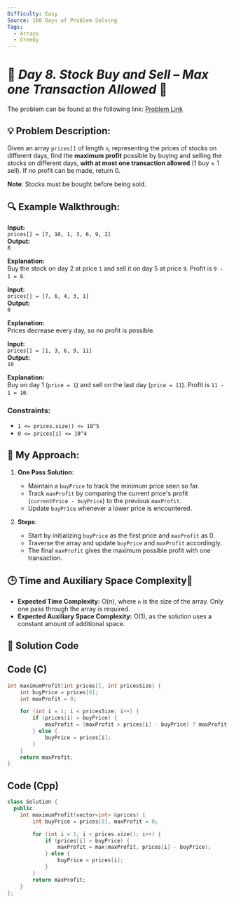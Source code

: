 ```yaml
---
Difficulty: Easy
Source: 160 Days of Problem Solving
Tags:
  - Arrays
  - Greedy
---
```


# 🚀 _Day 8. Stock Buy and Sell – Max one Transaction Allowed_ 🧠

The problem can be found at the following link: [Problem Link](https://www.geeksforgeeks.org/batch/gfg-160-problems/track/arrays-gfg-160/problem/buy-stock-2)  

## 💡 **Problem Description:**

Given an array `prices[]` of length `n`, representing the prices of stocks on different days, find the **maximum profit** possible by buying and selling the stocks on different days, **with at most one transaction allowed** (1 buy + 1 sell). If no profit can be made, return 0.

**Note**: Stocks must be bought before being sold.

## 🔍 **Example Walkthrough:**

**Input:**  
`prices[] = [7, 10, 1, 3, 6, 9, 2]`  
**Output:**  
`8`  

**Explanation:**  
Buy the stock on day 2 at price `1` and sell it on day 5 at price `9`. Profit is `9 - 1 = 8`.  

**Input:**  
`prices[] = [7, 6, 4, 3, 1]`  
**Output:**  
`0`  

**Explanation:**  
Prices decrease every day, so no profit is possible.  

**Input:**  
`prices[] = [1, 3, 6, 9, 11]`  
**Output:**  
`10`  

**Explanation:**  
Buy on day 1 (`price = 1`) and sell on the last day (`price = 11`). Profit is `11 - 1 = 10`.  

### Constraints:
- `1 <= prices.size() <= 10^5`  
- `0 <= prices[i] <= 10^4`  


## 🎯 **My Approach:**

1. **One Pass Solution**:
   - Maintain a `buyPrice` to track the minimum price seen so far.  
   - Track `maxProfit` by comparing the current price's profit (`currentPrice - buyPrice`) to the previous `maxProfit`.  
   - Update `buyPrice` whenever a lower price is encountered.  

2. **Steps**:  
   - Start by initializing `buyPrice` as the first price and `maxProfit` as 0.  
   - Traverse the array and update `buyPrice` and `maxProfit` accordingly.  
   - The final `maxProfit` gives the maximum possible profit with one transaction.  


## 🕒 **Time and Auxiliary Space Complexity**📝

- **Expected Time Complexity:** O(n), where `n` is the size of the array. Only one pass through the array is required.  
- **Expected Auxiliary Space Complexity:** O(1), as the solution uses a constant amount of additional space.  

## 📝 **Solution Code**

## Code (C)

```c
int maximumProfit(int prices[], int pricesSize) {
    int buyPrice = prices[0];
    int maxProfit = 0;

    for (int i = 1; i < pricesSize; i++) {
        if (prices[i] > buyPrice) { 
            maxProfit = (maxProfit > prices[i] - buyPrice) ? maxProfit : prices[i] - buyPrice;
        } else {
            buyPrice = prices[i];
        }
    }
    return maxProfit;
}
```


## Code (Cpp)

```cpp
class Solution {
  public:
    int maximumProfit(vector<int> &prices) {
        int buyPrice = prices[0], maxProfit = 0;

        for (int i = 1; i < prices.size(); i++) {
            if (prices[i] > buyPrice) { 
                maxProfit = max(maxProfit, prices[i] - buyPrice); 
            } else {
                buyPrice = prices[i]; 
            }
        }
        return maxProfit;
    }
};
```
